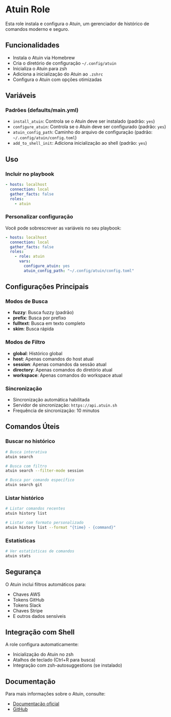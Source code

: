 # Atuin Role

Esta role instala e configura o Atuin, um gerenciador de histórico de comandos moderno e seguro.

## Funcionalidades

- Instala o Atuin via Homebrew
- Cria o diretório de configuração `~/.config/atuin`
- Inicializa o Atuin para zsh
- Adiciona a inicialização do Atuin ao `.zshrc`
- Configura o Atuin com opções otimizadas

## Variáveis

### Padrões (defaults/main.yml)

- `install_atuin`: Controla se o Atuin deve ser instalado (padrão: `yes`)
- `configure_atuin`: Controla se o Atuin deve ser configurado (padrão: `yes`)
- `atuin_config_path`: Caminho do arquivo de configuração (padrão: `~/.config/atuin/config.toml`)
- `add_to_shell_init`: Adiciona inicialização ao shell (padrão: `yes`)

## Uso

### Incluir no playbook

```yaml
- hosts: localhost
  connection: local
  gather_facts: false
  roles:
    - atuin
```

### Personalizar configuração

Você pode sobrescrever as variáveis no seu playbook:

```yaml
- hosts: localhost
  connection: local
  gather_facts: false
  roles:
    - role: atuin
      vars:
        configure_atuin: yes
        atuin_config_path: "~/.config/atuin/config.toml"
```

## Configurações Principais

### Modos de Busca
- **fuzzy**: Busca fuzzy (padrão)
- **prefix**: Busca por prefixo
- **fulltext**: Busca em texto completo
- **skim**: Busca rápida

### Modos de Filtro
- **global**: Histórico global
- **host**: Apenas comandos do host atual
- **session**: Apenas comandos da sessão atual
- **directory**: Apenas comandos do diretório atual
- **workspace**: Apenas comandos do workspace atual

### Sincronização
- Sincronização automática habilitada
- Servidor de sincronização: `https://api.atuin.sh`
- Frequência de sincronização: 10 minutos

## Comandos Úteis

### Buscar no histórico
```bash
# Busca interativa
atuin search

# Busca com filtro
atuin search --filter-mode session

# Busca por comando específico
atuin search git
```

### Listar histórico
```bash
# Listar comandos recentes
atuin history list

# Listar com formato personalizado
atuin history list --format "{time} - {command}"
```

### Estatísticas
```bash
# Ver estatísticas de comandos
atuin stats
```

## Segurança

O Atuin inclui filtros automáticos para:
- Chaves AWS
- Tokens GitHub
- Tokens Slack
- Chaves Stripe
- E outros dados sensíveis

## Integração com Shell

A role configura automaticamente:
- Inicialização do Atuin no zsh
- Atalhos de teclado (Ctrl+R para busca)
- Integração com zsh-autosuggestions (se instalado)

## Documentação

Para mais informações sobre o Atuin, consulte:
- [Documentação oficial](https://atuin.sh/)
- [GitHub](https://github.com/atuinsh/atuin) 